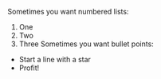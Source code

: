 Sometimes you want numbered lists:
1. One
2. Two
3. Three
Sometimes you want bullet points:
* Start a line with a star
* Profit!
